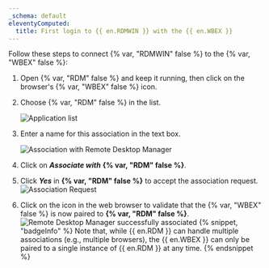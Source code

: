 ```yaml
---
_schema: default
eleventyComputed:
  title: First login to {{ en.RDMWIN }} with the {{ en.WBEX }}
---
```

Follow these steps to connect {% var, "RDMWIN" false %} to the {% var, "WBEX" false %}:

1. Open {% var, "RDM" false %} and keep it running, then click on the browser's {% var, "WBEX" false %} icon.
2. Choose {% var, "RDM" false %} in the list.

   ![Application list](https://cdnweb.devolutions.net/docs/WEBX4081_2024_2.png "Application list")

3. Enter a name for this association in the text box.

   ![Association with Remote Desktop Manager](https://cdnweb.devolutions.net/docs/WEBX4005_2024_2.png "Association with Remote Desktop Manager")<br>

4. Click on ***Associate with*** **{% var, "RDM" false %}**.
5. Click ***Yes*** in **{% var, "RDM" false %}** to accept the association request. ![Association Request](https://cdnweb.devolutions.net/docs/WEBX4006_2024_2.png "Association Request")
6. Click on the icon in the web browser to validate that the {% var, "WBEX" false %} is now paired to **{% var, "RDM" false %}**. ![Remote Desktop Manager successfully associated](https://cdnweb.devolutions.net/docs/WEBX4007_2024_2.png "Remote Desktop Manager successfully associated") {% snippet, "badgeInfo" %}
               Note that, while {{ en.RDM }} can handle multiple associations (e.g., multiple browsers), the {{ en.WBEX }} can only be paired to a single instance of {{ en.RDM }} at any time.
               {% endsnippet %}